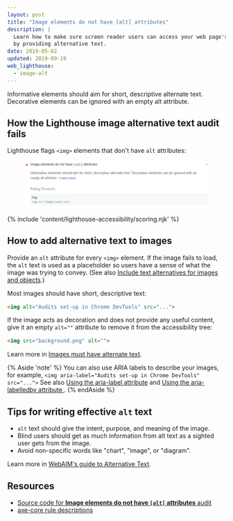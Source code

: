 ```yaml
---
layout: post
title: "Image elements do not have [alt] attributes"
description: |
  Learn how to make sure screen reader users can access your web page's images
  by providing alternative text.
date: 2019-05-02
updated: 2019-09-19
web_lighthouse:
  - image-alt
---
```


Informative elements should aim for short, descriptive alternate text.
Decorative elements can be ignored with an empty alt attribute.

## How the Lighthouse image alternative text audit fails

Lighthouse flags `<img>` elements that don't have `alt` attributes:

<figure class="w-figure">
  <img class="w-screenshot" src="image-alt.png" alt="Lighthouse audit showing <img> elements do not have alt attributes">
</figure>

{% include 'content/lighthouse-accessibility/scoring.njk' %}

## How to add alternative text to images

Provide an `alt` attribute for every `<img>` element.
If the image fails to load,
the `alt` text is used as a placeholder
so users have a sense of what the image was trying to convey.
(See also
[Include text alternatives for images and objects](/labels-and-text-alternatives#include-text-alternatives-for-images-and-objects).)

Most images should have short, descriptive text:

```html
<img alt="Audits set-up in Chrome DevTools" src="...">
```

If the image acts as decoration and does not provide any useful content,
give it an empty `alt=""` attribute to remove it from the accessibility tree:

```html
<img src="background.png" alt="">
```

Learn more in [Images must have alternate text](https://dequeuniversity.com/rules/axe/3.3/image-alt?application=lighthouse).

{% Aside 'note' %}
You can also use ARIA labels to describe your images, for example,
`<img aria-label="Audits set-up in Chrome DevTools" src="...">`
See also
[Using the aria-label attribute](https://developer.mozilla.org/en-US/docs/Web/Accessibility/ARIA/ARIA_Techniques/Using_the_aria-label_attribute) and
[Using the aria-labelledby attribute
](https://developer.mozilla.org/en-US/docs/Web/Accessibility/ARIA/ARIA_Techniques/Using_the_aria-labelledby_attribute).
{% endAside %}

## Tips for writing effective `alt` text

- `alt` text should give the intent, purpose, and meaning of the image.
- Blind users should get as much information from alt text as a sighted user gets from the image.
- Avoid non-specific words like "chart", "image", or "diagram".

Learn more in
[WebAIM's guide to Alternative Text](https://webaim.org/techniques/alttext/).

## Resources

- [Source code for **Image elements do not have `[alt]` attributes** audit](https://github.com/GoogleChrome/lighthouse/blob/master/lighthouse-core/audits/accessibility/image-alt.js)
- [axe-core rule descriptions](https://github.com/dequelabs/axe-core/blob/develop/doc/rule-descriptions.md)
